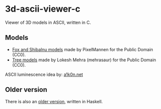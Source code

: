 # 3d-ascii-viewer-c

Viewer of 3D models in ASCII, written in C.

## Models

* [Fox and ShibaInu models](https://opengameart.org/content/fox-and-shiba) made by PixelMannen for the Public Domain (CC0).
* [Tree models](https://opengameart.org/content/fox-trees-pack) made by Lokesh Mehra (mehrasaur) for the Public Domain (CC0).

ASCII luminescence idea by: [a1k0n.net](https://www.a1k0n.net/2011/07/20/donut-math.html)

## Older version

There is also an [older version](https://github.com/autopawn/3d-ascii-viewer-haskell), written in Haskell.
